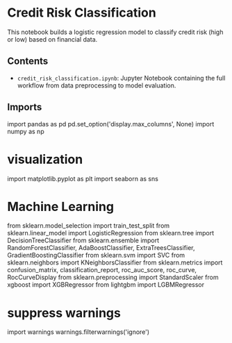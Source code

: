 # Credit Risk Classification

This notebook builds a logistic regression model to classify credit risk (high or low) based on financial data.

## Contents

- `credit_risk_classification.ipynb`: Jupyter Notebook containing the full workflow from data preprocessing to model evaluation.

## Imports
import pandas as pd
pd.set_option('display.max_columns', None)
import numpy as np

# visualization
import matplotlib.pyplot as plt
import seaborn as sns

# Machine Learning
from sklearn.model_selection import train_test_split
from sklearn.linear_model import LogisticRegression
from sklearn.tree import DecisionTreeClassifier
from sklearn.ensemble import RandomForestClassifier, AdaBoostClassifier, ExtraTreesClassifier, GradientBoostingClassifier
from sklearn.svm import SVC
from sklearn.neighbors import KNeighborsClassifier
from sklearn.metrics import confusion_matrix, classification_report, roc_auc_score, roc_curve, RocCurveDisplay
from sklearn.preprocessing import StandardScaler
from xgboost import XGBRegressor
from lightgbm import LGBMRegressor

# suppress warnings
import warnings
warnings.filterwarnings('ignore')